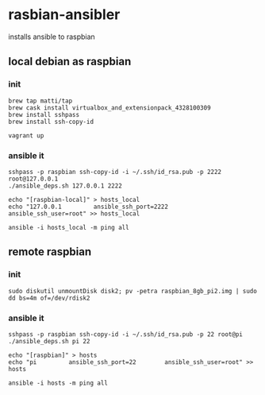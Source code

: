 # rasbian-ansibler

installs ansible to raspbian

## local debian as raspbian

### init

    brew tap matti/tap
    brew cask install virtualbox_and_extensionpack_4328100309
    brew install sshpass
    brew install ssh-copy-id

    vagrant up

### ansible it

    sshpass -p raspbian ssh-copy-id -i ~/.ssh/id_rsa.pub -p 2222 root@127.0.0.1
    ./ansible_deps.sh 127.0.0.1 2222

    echo "[raspbian-local]" > hosts_local
    echo "127.0.0.1         ansible_ssh_port=2222        ansible_ssh_user=root" >> hosts_local

    ansible -i hosts_local -m ping all

## remote raspbian

### init

    sudo diskutil unmountDisk disk2; pv -petra raspbian_8gb_pi2.img | sudo dd bs=4m of=/dev/rdisk2

### ansible it

    sshpass -p raspbian ssh-copy-id -i ~/.ssh/id_rsa.pub -p 22 root@pi
    ./ansible_deps.sh pi 22

    echo "[raspbian]" > hosts
    echo "pi         ansible_ssh_port=22        ansible_ssh_user=root" >> hosts

    ansible -i hosts -m ping all

